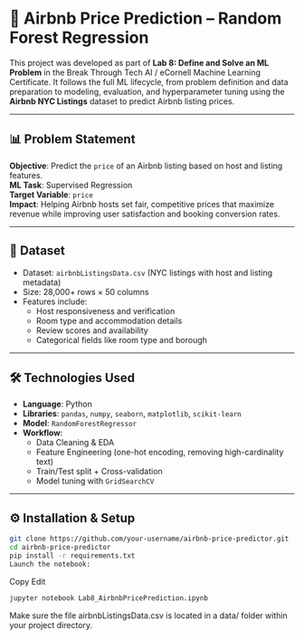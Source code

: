# 🏡 Airbnb Price Prediction – Random Forest Regression

This project was developed as part of **Lab 8: Define and Solve an ML Problem** in the Break Through Tech AI / eCornell Machine Learning Certificate. It follows the full ML lifecycle, from problem definition and data preparation to modeling, evaluation, and hyperparameter tuning using the **Airbnb NYC Listings** dataset to predict Airbnb listing prices.

---

## 📊 Problem Statement

**Objective**: Predict the `price` of an Airbnb listing based on host and listing features.  
**ML Task**: Supervised Regression  
**Target Variable**: `price`  
**Impact**: Helping Airbnb hosts set fair, competitive prices that maximize revenue while improving user satisfaction and booking conversion rates.

---

## 📁 Dataset

- Dataset: `airbnbListingsData.csv` (NYC listings with host and listing metadata)
- Size: 28,000+ rows × 50 columns
- Features include:
  - Host responsiveness and verification
  - Room type and accommodation details
  - Review scores and availability
  - Categorical fields like room type and borough

---

## 🛠️ Technologies Used

- **Language**: Python  
- **Libraries**: `pandas`, `numpy`, `seaborn`, `matplotlib`, `scikit-learn`  
- **Model**: `RandomForestRegressor`  
- **Workflow**:
  - Data Cleaning & EDA  
  - Feature Engineering (one-hot encoding, removing high-cardinality text)  
  - Train/Test split + Cross-validation  
  - Model tuning with `GridSearchCV`  

---

## ⚙️ Installation & Setup

```bash
git clone https://github.com/your-username/airbnb-price-predictor.git
cd airbnb-price-predictor
pip install -r requirements.txt
Launch the notebook:

```
Copy
Edit
```bash
jupyter notebook Lab8_AirbnbPricePrediction.ipynb
```
Make sure the file airbnbListingsData.csv is located in a data/ folder within your project directory.

